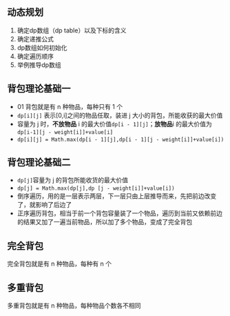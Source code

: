 ## 动态规划

1. 确定dp数组（dp table）以及下标的含义
2. 确定递推公式
3. dp数组如何初始化
4. 确定遍历顺序
5. 举例推导dp数组

## 背包理论基础一
- 01 背包就是有 n 种物品，每种只有 1 个
- `dp[i][j]` 表示[0,i]之间的物品任取，装进 j 大小的背包，所能收获的最大价值
- 容量为 j 时，**不放物品** i 的最大价值`dp[i - 1][j]`；**放物品**i 的最大价值为`dp[i-1][j - weight[i]]+value[i]`
- `dp[i][j] = Math.max(dp[i - 1][j],dp[i - 1][j - weight[i]]+value[i])`
## 背包理论基础二
- `dp[j]`容量为 j 的背包所能收货的最大价值
- `dp[j] = Math.max(dp[j],dp [j - weight[i]]+value[i])`
- 倒序遍历，用的是一层表示两层，下一层只由上层推导而来，先把前边改变了，就影响了后边了
- 正序遍历背包，相当于前一个背包容量装了一个物品，遍历到当前又依赖前边的结果又加了一遍当前物品，所以加了多个物品，变成了完全背包
## 完全背包
完全背包就是有 n 种物品，每种有 n 个 

## 多重背包
多重背包就是有 n 种物品，每种物品个数各不相同